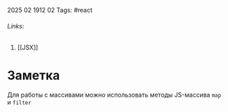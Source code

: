 2025 02 1912 02
Tags: #react 
###### Links: 
1) [[JSX]]
# Заметка

Для работы с массивами можно использовать методы JS-массива `map` и `filter`